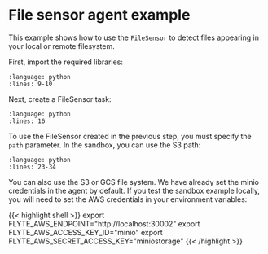 # File sensor agent example

This example shows how to use the `FileSensor` to detect files appearing in your local or remote filesystem.

First, import the required libraries:

```--rli-- https://raw.githubusercontent.com/flyteorg/flytesnacks/master/examples/sensor/sensor/file_sensor_example.py
:language: python
:lines: 9-10
```

Next, create a FileSensor task:

```--rli-- https://raw.githubusercontent.com/flyteorg/flytesnacks/master/examples/sensor/sensor/file_sensor_example.py
:language: python
:lines: 16
```

To use the FileSensor created in the previous step, you must specify the `path` parameter. In the sandbox, you can use the S3 path:

```--rli-- https://raw.githubusercontent.com/flyteorg/flytesnacks/master/examples/sensor/sensor/file_sensor_example.py
:language: python
:lines: 23-34
```

You can also use the S3 or GCS file system. We have already set the minio credentials in the agent by default. If you test the sandbox example locally, you will need to set the AWS credentials in your environment variables:

{{< highlight shell >}}
export FLYTE_AWS_ENDPOINT="http://localhost:30002"
export FLYTE_AWS_ACCESS_KEY_ID="minio"
export FLYTE_AWS_SECRET_ACCESS_KEY="miniostorage"
{{< /highlight >}}
